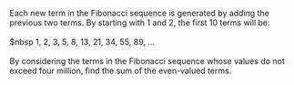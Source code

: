 Each new term in the Fibonacci sequence is generated by adding the previous two terms. By starting with 1 and 2, the first 10 terms will be:<br>
<br>
$nbsp 1, 2, 3, 5, 8, 13, 21, 34, 55, 89, ...<br>
<br>
By considering the terms in the Fibonacci sequence whose values do not exceed four million, find the sum of the even-valued terms.
    
